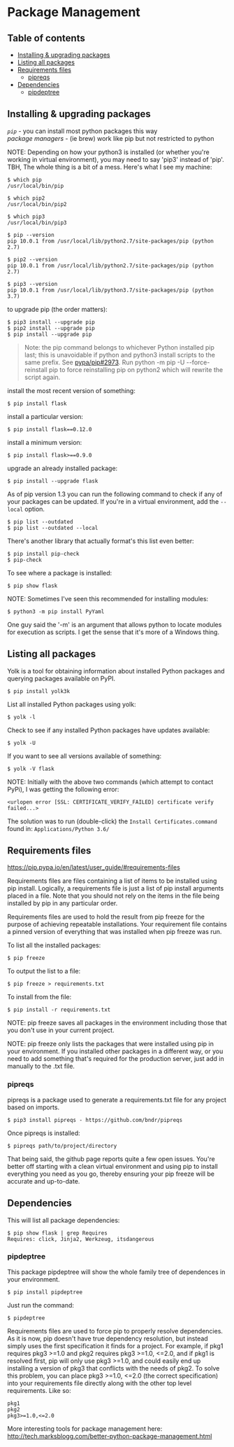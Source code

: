 # Package Management

## Table of contents

<!-- toc -->

- [Installing & upgrading packages](#installing--upgrading-packages)
- [Listing all packages](#listing-all-packages)
- [Requirements files](#requirements-files)
  * [pipreqs](#pipreqs)
- [Dependencies](#dependencies)
  * [pipdeptree](#pipdeptree)

<!-- tocstop -->

## Installing & upgrading packages

*`pip`* - you can install most python packages this way  
*package managers* - (ie brew) work like pip but not restricted to python

NOTE: Depending on how your python3 is installed (or whether you're working in virtual environment), you may need to say 'pip3' instead of 'pip'. TBH, The whole thing is a bit of a mess. Here's what I see my machine:
```
$ which pip
/usr/local/bin/pip

$ which pip2
/usr/local/bin/pip2

$ which pip3
/usr/local/bin/pip3
```
```
$ pip --version
pip 10.0.1 from /usr/local/lib/python2.7/site-packages/pip (python 2.7)

$ pip2 --version
pip 10.0.1 from /usr/local/lib/python2.7/site-packages/pip (python 2.7)

$ pip3 --version
pip 10.0.1 from /usr/local/lib/python3.7/site-packages/pip (python 3.7)
```

to upgrade pip (the order matters):
```
$ pip3 install --upgrade pip
$ pip2 install --upgrade pip
$ pip install --upgrade pip
```
>Note: the pip command belongs to whichever Python installed pip last; this is unavoidable if python and python3 install scripts to the same prefix. See [pypa/pip#2973](https://github.com/pypa/pip/issues/2973). Run python -m pip -U --force-reinstall pip to force reinstalling pip on python2 which will rewrite the script again.

install the most recent version of something:
```
$ pip install flask
```
install a particular version:
```
$ pip install flask==0.12.0
```
install a minimum version:
```
$ pip install flask>==0.9.0
```
upgrade an already installed package:
```
$ pip install --upgrade flask
```
As of pip version 1.3 you can run the following command to check if any of
your packages can be updated. If you're in a virtual environment, add the `--local` option.
```
$ pip list --outdated
$ pip list --outdated --local
```
There's another library that actually format's this list even better:
```
$ pip install pip-check
$ pip-check
```
To see where a package is installed:
```
$ pip show flask
```

NOTE: Sometimes I've seen this recommended for installing modules:
```
$ python3 -m pip install PyYaml
```
One guy said the '-m' is an argument that allows python to locate modules
for execution as scripts. I get the sense that it's more of a Windows thing.


## Listing all packages

Yolk is a tool for obtaining information about installed Python packages and querying packages available on PyPI.
```
$ pip install yolk3k
```
List all installed Python packages using yolk:
```
$ yolk -l
```
Check to see if any installed Python packages have updates available:
```
$ yolk -U
```
If you want to see all versions available of something:
```
$ yolk -V flask
```
NOTE: Initially with the above two commands (which attempt to contact PyPi), I was getting the following error:
```
<urlopen error [SSL: CERTIFICATE_VERIFY_FAILED] certificate verify failed...>
```
The solution was to run (double-click) the `Install Certificates.command`
found in: `Applications/Python 3.6/`


## Requirements files
<https://pip.pypa.io/en/latest/user_guide/#requirements-files>

Requirements files are files containing a list of items to be installed using pip install. Logically, a requirements file is just a list of pip install arguments placed in a file. Note that you should not rely on the items in the file being installed by pip in any particular order.

Requirements files are used to hold the result from pip freeze for the purpose of achieving repeatable installations. Your requirement file contains a pinned version of everything that was installed when pip freeze was run.

To list all the installed packages:
```
$ pip freeze
```
To output the list to a file:
```
$ pip freeze > requirements.txt
```
To install from the file:
```
$ pip install -r requirements.txt
```
NOTE: pip freeze saves all packages in the environment including those that you don't use in your current project.

NOTE: pip freeze only lists the packages that were installed using pip in your environment. If you installed other packages in a different way, or you need to add something that's required for the production server, just add in manually to the .txt file.

### pipreqs

pipreqs is a package used to generate a requirements.txt file for any project based on imports.
```
$ pip3 install pipreqs - https://github.com/bndr/pipreqs
```
Once pipreqs is installed:
```
$ pipreqs path/to/project/directory
```
That being said, the github page reports quite a few open issues. You're better off starting with a clean virtual environment and using pip to install everything you need as you go, thereby ensuring your pip freeze will be accurate and up-to-date.

## Dependencies

This will list all package dependencies:
```
$ pip show flask | grep Requires
Requires: click, Jinja2, Werkzeug, itsdangerous
```

### pipdeptree

This package pipdeptree will show the whole family tree of dependences in your environment.
```
$ pip install pipdeptree
```
Just run the command:
```
$ pipdeptree
```

Requirements files are used to force pip to properly resolve dependencies. As it is now, pip doesn't have true dependency resolution, but instead simply uses the first specification it finds for a project. For example, if pkg1 requires pkg3 >=1.0 and pkg2 requires pkg3 >=1.0, <=2.0, and if pkg1 is resolved first, pip will only use pkg3 >=1.0, and could easily end up installing a version of pkg3 that conflicts with the needs of pkg2. To solve this problem, you can place pkg3 >=1.0, <=2.0 (the correct specification) into your requirements file directly along with the other top level requirements. Like so:
```
pkg1
pkg2
pkg3>=1.0,<=2.0
```
More interesting tools for package management here:  
<http://tech.marksblogg.com/better-python-package-management.html>
